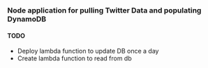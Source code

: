 ### Node application for pulling Twitter Data and populating DynamoDB

#### TODO
* Deploy lambda function to update DB once a day
* Create lambda function to read from db
